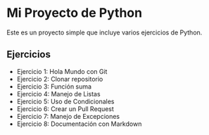 # Mi Proyecto de Python

Este es un proyecto simple que incluye varios ejercicios de Python.

## Ejercicios

- Ejercicio 1: Hola Mundo con Git
- Ejercicio 2: Clonar repositorio
- Ejercicio 3: Función suma
- Ejercicio 4: Manejo de Listas
- Ejercicio 5: Uso de Condicionales
- Ejercicio 6: Crear un Pull Request
- Ejercicio 7: Manejo de Excepciones
- Ejercicio 8: Documentación con Markdown
